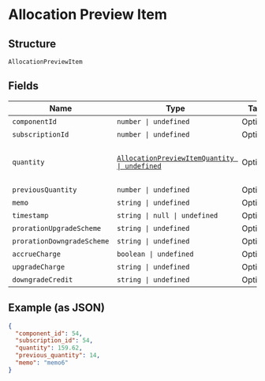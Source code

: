 
# Allocation Preview Item

## Structure

`AllocationPreviewItem`

## Fields

| Name | Type | Tags | Description |
|  --- | --- | --- | --- |
| `componentId` | `number \| undefined` | Optional | - |
| `subscriptionId` | `number \| undefined` | Optional | - |
| `quantity` | [`AllocationPreviewItemQuantity \| undefined`](../../doc/models/containers/allocation-preview-item-quantity.md) | Optional | This is a container for one-of cases. |
| `previousQuantity` | `number \| undefined` | Optional | - |
| `memo` | `string \| undefined` | Optional | - |
| `timestamp` | `string \| null \| undefined` | Optional | - |
| `prorationUpgradeScheme` | `string \| undefined` | Optional | - |
| `prorationDowngradeScheme` | `string \| undefined` | Optional | - |
| `accrueCharge` | `boolean \| undefined` | Optional | - |
| `upgradeCharge` | `string \| undefined` | Optional | - |
| `downgradeCredit` | `string \| undefined` | Optional | - |

## Example (as JSON)

```json
{
  "component_id": 54,
  "subscription_id": 54,
  "quantity": 159.62,
  "previous_quantity": 14,
  "memo": "memo6"
}
```

